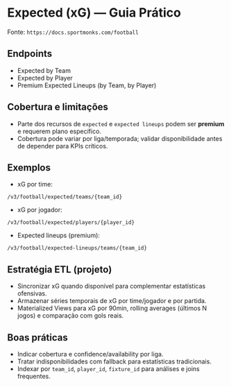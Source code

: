 # Expected (xG) — Guia Prático

Fonte: `https://docs.sportmonks.com/football`

## Endpoints
- Expected by Team
- Expected by Player
- Premium Expected Lineups (by Team, by Player)

## Cobertura e limitações
- Parte dos recursos de `expected` e `expected lineups` podem ser **premium** e requerem plano específico.
- Cobertura pode variar por liga/temporada; validar disponibilidade antes de depender para KPIs críticos.

## Exemplos
- xG por time:
```
/v3/football/expected/teams/{team_id}
```
- xG por jogador:
```
/v3/football/expected/players/{player_id}
```
- Expected lineups (premium):
```
/v3/football/expected-lineups/teams/{team_id}
```

## Estratégia ETL (projeto)
- Sincronizar xG quando disponível para complementar estatísticas ofensivas.
- Armazenar séries temporais de xG por time/jogador e por partida.
- Materialized Views para xG por 90min, rolling averages (últimos N jogos) e comparação com gols reais.

## Boas práticas
- Indicar cobertura e confidence/availability por liga.
- Tratar indisponibilidades com fallback para estatísticas tradicionais.
- Indexar por `team_id`, `player_id`, `fixture_id` para análises e joins frequentes.
